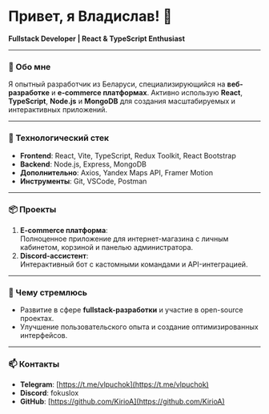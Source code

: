# Привет, я Владислав! 👋  
**Fullstack Developer | React & TypeScript Enthusiast**

---

### 🚀 Обо мне  
Я опытный разработчик из Беларуси, специализирующийся на **веб-разработке** и **e-commerce платформах**. Активно использую **React**, **TypeScript**, **Node.js** и **MongoDB** для создания масштабируемых и интерактивных приложений.

---

### 💼 Технологический стек  
- **Frontend**: React, Vite, TypeScript, Redux Toolkit, React Bootstrap  
- **Backend**: Node.js, Express, MongoDB  
- **Дополнительно**: Axios, Yandex Maps API, Framer Motion  
- **Инструменты**: Git, VSCode, Postman  

---

### 📦 Проекты  
1. **E-commerce платформа**:  
   Полноценное приложение для интернет-магазина с личным кабинетом, корзиной и панелью администратора.  
2. **Discord-ассистент**:  
   Интерактивный бот с кастомными командами и API-интеграцией.  

---

### 🌟 Чему стремлюсь  
- Развитие в сфере **fullstack-разработки** и участие в open-source проектах.  
- Улучшение пользовательского опыта и создание оптимизированных интерфейсов.

---

### 📫 Контакты  
- **Telegram**: [https://t.me/vlpuchok](https://t.me/vlpuchok)  
- **Discord**: fokuslox  
- **GitHub**: [https://github.com/KirioA](https://github.com/KirioA)
